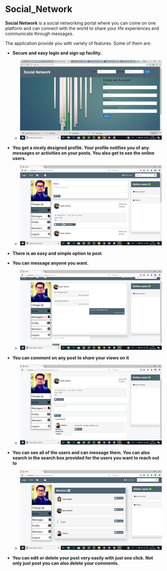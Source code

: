 # Social_Network
**Social Network** is a social networking portal where you can come on one platform and can connect with the world to share your life experiences and communicate through messages.

The application provide you with variety of features. Some of them are:
* **Secure and easy login and sign up facility.**
  
  * ![](https://github.com/vaibhav28398/Social_Network/blob/master/screenshots/login.png)
  
  
* **You get a nicely designed profile. Your profile notifies you of any messages or activities on your posts. You also get to see the online users.**

  * ![](https://github.com/vaibhav28398/Social_Network/blob/master/screenshots/newsfeed.png)
 
 
* **There is an easy and simple option to post**

* **You can message anyone you want.**

  * ![](https://github.com/vaibhav28398/Social_Network/blob/master/screenshots/message.png)
  
* **You can comment on any post to share your views on it**

  * ![](https://github.com/vaibhav28398/Social_Network/blob/master/screenshots/comments.png)
  
* **You can see all of the users and can message them. You can also search in the search box provided for the users you want to reach out to**

  * ![](https://github.com/vaibhav28398/Social_Network/blob/master/screenshots/memberinfo.png)
  
* **You can edit or delete your post very easily with just one click. Not only just post you can also delete your comments.**
